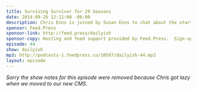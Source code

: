 ```yaml
---
title: Surviving Survivor for 29 Seasons
date: 2014-09-26 12:11:00 -06:00
description: Chris Enns is joined by Susan Enns to chat about the start of season 29 of Survivor. Why do they still watch it after all these years? What do they think about this season&rsquo;s guests, the show format and Jeff Probst&rsquo;s silly questions?
sponsor: Feed.Press
sponsor-link: http://feed.press/dailyish
sponsor-copy: Hosting and feed support provided by Feed.Press.  Sign-up today and try FeedPress on a 14 day trial (no contracts or commitments). Use promo code "dailyish" during checkout to get 10% off your first year.
episode: 44
show: dailyish
mp3: http://podcasts-1.feedpress.co/10587/dailyish-44.mp3
layout: episode
---
```


<em>Sorry the show notes for this episode were removed because Chris got lazy when we moved to our new CMS</em>.
